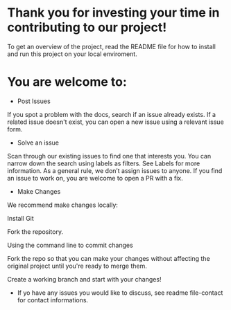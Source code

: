 # Thank you for investing your time in contributing to our project!

To get an overview of the project, read the README file for how to install and run this project on your local enviroment. 


# You are welcome to:


* Post Issues

If you spot a problem with the docs, search if an issue already exists. If a related issue doesn't exist, you can open a new issue using a relevant issue form.

* Solve an issue

Scan through our existing issues to find one that interests you. 
You can narrow down the search using labels as filters. 
See Labels for more information. As a general rule, we don’t assign issues to anyone. 
If you find an issue to work on, you are welcome to open a PR with a fix.

* Make Changes

We recommend make changes locally:

Install Git 

Fork the repository.

Using the command line to commit changes

Fork the repo so that you can make your changes without affecting the original project until you're ready to merge them.

Create a working branch and start with your changes!


* If yo have any issues you would like to discuss, see readme file-contact for contact informations.

